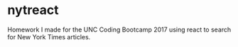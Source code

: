 # nytreact
Homework I made for the UNC Coding Bootcamp 2017 using react to search for New York Times articles.
